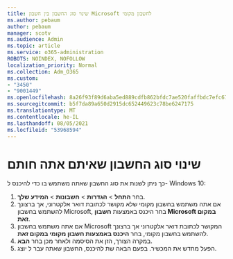 ```yaml
---
title: שינוי סוג החשבון בין חשבון Microsoft לחשבון מקומי
ms.author: pebaum
author: pebaum
manager: scotv
ms.audience: Admin
ms.topic: article
ms.service: o365-administration
ROBOTS: NOINDEX, NOFOLLOW
localization_priority: Normal
ms.collection: Adm_O365
ms.custom:
- "3450"
- "9001449"
ms.openlocfilehash: 8a26f93f89d6aba5ed889cdfb862bfdc7ae520faffbdc7efc6778a38c8ba12af
ms.sourcegitcommit: b5f7da89a650d2915dc652449623c78be6247175
ms.translationtype: MT
ms.contentlocale: he-IL
ms.lasthandoff: 08/05/2021
ms.locfileid: "53968594"
---
```

# <a name="change-the-account-type-that-you-sign-in-with"></a>שינוי סוג החשבון שאיתם אתה חותם

כך ניתן לשנות את סוג החשבון שאתה משתמש בו כדי להיכנס ל- Windows 10:

1. בחר **התחל**  >  **הגדרות**  >  **חשבונות**  >  **המידע שלך**.
2. אם אתה משתמש בחשבון מקומי שלא מקושר לכתובת דואר אלקטרוני, אך ברצונך להשתמש בחשבון Microsoft, בחר היכנס באמצעות **חשבון Microsoft במקום זאת**.
3. אם אתה משתמש בחשבון Microsoft המקושר לכתובת דואר אלקטרוני אך ברצונך להשתמש בחשבון מקומי, בחר **היכנס באמצעות חשבון מקומי במקום זאת**.
4. במקרה הצורך, הזן את הסיסמה ולאחר מכן בחר **הבא**.
5. הפעל מחדש את המכשיר. בפעם הבאה שת להיכנס, החשבון שאתה עבר ל יוצג.